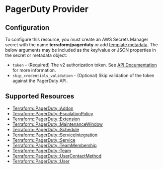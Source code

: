 # PagerDuty Provider

## Configuration

To configure this resource, you must create an AWS Secrets Manager secret with the name **terraform/pagerduty** or add [template metadata](https://github.com/iann0036/tf-cfn-provider/blob/master/examples/metadata.yaml). The below arguments may be included as the key/value or JSON properties in the secret or metadata object:

* `token` - (Required) The v2 authorization token. See [API Documentation](https://v2.developer.pagerduty.com/docs/authentication) for more information.
* `skip_credentials_validation` - (Optional) Skip validation of the token against the PagerDuty API.


## Supported Resources

* [Terraform::PagerDuty::Addon](Addon.md)
* [Terraform::PagerDuty::EscalationPolicy](EscalationPolicy.md)
* [Terraform::PagerDuty::Extension](Extension.md)
* [Terraform::PagerDuty::MaintenanceWindow](MaintenanceWindow.md)
* [Terraform::PagerDuty::Schedule](Schedule.md)
* [Terraform::PagerDuty::ServiceIntegration](ServiceIntegration.md)
* [Terraform::PagerDuty::Service](Service.md)
* [Terraform::PagerDuty::TeamMembership](TeamMembership.md)
* [Terraform::PagerDuty::Team](Team.md)
* [Terraform::PagerDuty::UserContactMethod](UserContactMethod.md)
* [Terraform::PagerDuty::User](User.md)